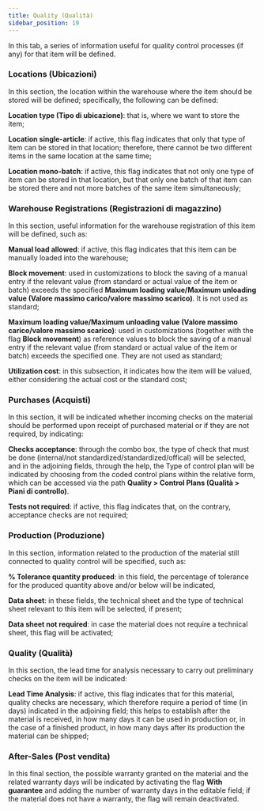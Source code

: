 ```yaml
---
title: Quality (Qualità)
sidebar_position: 19
---
```


In this tab, a series of information useful for quality control processes (if any) for that item will be defined.

### Locations (Ubicazioni)

In this section, the location within the warehouse where the item should be stored will be defined; specifically, the following can be defined:

**Location type (Tipo di ubicazione)**: that is, where we want to store the item;

**Location single-article**: if active, this flag indicates that only that type of item can be stored in that location; therefore, there cannot be two different items in the same location at the same time;

**Location mono-batch**: if active, this flag indicates that not only one type of item can be stored in that location, but that only one batch of that item can be stored there and not more batches of the same item simultaneously;

### Warehouse Registrations (Registrazioni di magazzino)

In this section, useful information for the warehouse registration of this item will be defined, such as:

**Manual load allowed**: if active, this flag indicates that this item can be manually loaded into the warehouse;

**Block movement**: used in customizations to block the saving of a manual entry if the relevant value (from standard or actual value of the item or batch) exceeds the specified **Maximum loading value/Maximum unloading value (Valore massimo carico/valore massimo scarico)**. It is not used as standard;          

**Maximum loading value/Maximum unloading value (Valore massimo carico/valore massimo scarico)**: used in customizations (together with the flag **Block movement**) as reference values to block the saving of a manual entry if the relevant value (from standard or actual value of the item or batch) exceeds the specified one. They are not used as standard;     

**Utilization cost**: in this subsection, it indicates how the item will be valued, either considering the actual cost or the standard cost;

### Purchases (Acquisti)

In this section, it will be indicated whether incoming checks on the material should be performed upon receipt of purchased material or if they are not required, by indicating:

**Checks acceptance**: through the combo box, the type of check that must be done (internal/not standardized/standardized/offical) will be selected, and in the adjoining fields, through the help, the Type of control plan will be indicated by choosing from the coded control plans within the relative form, which can be accessed via the path **Quality > Control Plans (Qualità > Piani di controllo)**.

**Tests not required**: if active, this flag indicates that, on the contrary, acceptance checks are not required; 

### Production (Produzione)

In this section, information related to the production of the material still connected to quality control will be specified, such as:

**% Tolerance quantity produced**: in this field, the percentage of tolerance for the produced quantity above and/or below will be indicated,

**Data sheet**: in these fields, the technical sheet and the type of technical sheet relevant to this item will be selected, if present;

**Data sheet not required**: in case the material does not require a technical sheet, this flag will be activated;

### Quality (Qualità)

In this section, the lead time for analysis necessary to carry out preliminary checks on the item will be indicated:

**Lead Time Analysis**: if active, this flag indicates that for this material, quality checks are necessary, which therefore require a period of time (in days) indicated in the adjoining field; this helps to establish after the material is received, in how many days it can be used in production or, in the case of a finished product, in how many days after its production the material can be shipped;

### After-Sales (Post vendita)

In this final section, the possible warranty granted on the material and the related warranty days will be indicated by activating the flag **With guarantee** and adding the number of warranty days in the editable field; if the material does not have a warranty, the flag will remain deactivated.